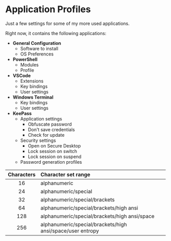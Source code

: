 # Application Profiles
Just a few settings for some of my more used applications.

Right now, it contains the following applications:

* __General Configuration__
	* Software to install
	* OS Preferences
* __PowerShell__
	* Modules
    * Profile
* __VSCode__
	* Extensions
	* Key bindings
	* User settings
* __Windows Terminal__
	* Key bindings
	* User settings
* __KeePass__
	* Application settings
		* Obfuscate password
		* Don't save credentials
		* Check for update
	* Security settings
		* Open on Secure Desktop
		* Lock session on switch
		* Lock session on suspend
	* Password generation profiles

| Characters | Character set range |
| :---: | :--- |
| 16 | alphanumeric |
| 24 | alphanumeric/special |
| 32 | alphanumeric/special/brackets |
| 64 | alphanumeric/special/brackets/high ansi |
| 128 | alphanumeric/special/brackets/high ansi/space |
| 256 | alphanumeric/special/brackets/high ansi/space/user entropy |
